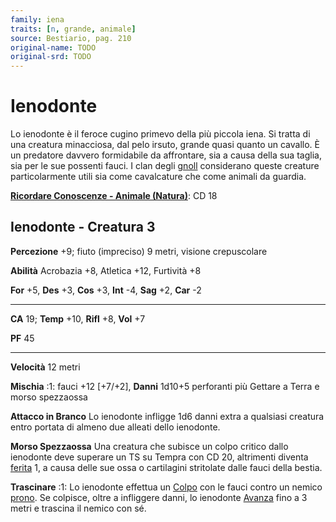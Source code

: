 ```yaml
---
family: iena
traits: [n, grande, animale]
source: Bestiario, pag. 210
original-name: TODO
original-srd: TODO
---
```


# Ienodonte

Lo ienodonte è il feroce cugino primevo della più piccola iena. Si tratta di una
creatura minacciosa, dal pelo irsuto, grande quasi quanto un cavallo. È un
predatore davvero formidabile da affrontare, sia a causa della sua taglia, sia
per le sue possenti fauci. I clan degli [gnoll](/tratti/gnoll) considerano
queste creature particolarmente utili sia come cavalcature che come animali da
guardia.

**[Ricordare Conoscenze - Animale (Natura)](/azioni/abilita/ricordare-conoscenze)**:
CD 18

## Ienodonte - Creatura 3

**Percezione** +9; fiuto (impreciso) 9 metri, visione crepuscolare

**Abilità** Acrobazia +8, Atletica +12, Furtività +8

**For** +5, **Des** +3, **Cos** +3, **Int** -4, **Sag** +2, **Car** -2

---

**CA** 19; **Temp** +10, **Rifl** +8, **Vol** +7

**PF** 45

---

**Velocità** 12 metri

**Mischia** :1: fauci +12 \[+7/+2], **Danni** 1d10+5 perforanti più Gettare a
Terra e morso spezzaossa

**Attacco in Branco** Lo ienodonte infligge 1d6 danni extra a qualsiasi creatura
entro portata di almeno due alleati dello ienodonte.

**Morso Spezzaossa** Una creatura che subisce un colpo critico dallo ienodonte
deve superare un TS su Tempra con CD 20, altrimenti diventa
[ferita](/condizioni/ferito) 1, a causa delle sue ossa o cartilagini stritolate
dalle fauci della bestia.

**Trascinare** :1: Lo ienodonte effettua un [Colpo](/azioni/base/colpire) con le
fauci contro un nemico [prono](/condizioni/prono). Se colpisce, oltre a
infliggere danni, lo ienodonte [Avanza](/azioni/base/avanzare) fino a 3 metri e
trascina il nemico con sé.
